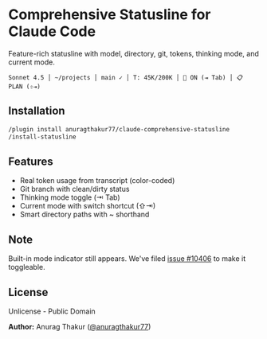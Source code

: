 # Comprehensive Statusline for Claude Code

Feature-rich statusline with model, directory, git, tokens, thinking mode, and current mode.

```
Sonnet 4.5 │ ~/projects │ main ✓ │ T: 45K/200K │ 🧠 ON (⇥ Tab) │ 📋 PLAN (⇧⇥)
```

## Installation

```bash
/plugin install anuragthakur77/claude-comprehensive-statusline
/install-statusline
```

## Features

- Real token usage from transcript (color-coded)
- Git branch with clean/dirty status
- Thinking mode toggle (⇥ Tab)
- Current mode with switch shortcut (⇧⇥)
- Smart directory paths with ~ shorthand

## Note

Built-in mode indicator still appears. We've filed [issue #10406](https://github.com/anthropics/claude-code/issues/10406) to make it toggleable.

## License

Unlicense - Public Domain

**Author:** Anurag Thakur ([@anuragthakur77](https://github.com/anuragthakur77))
